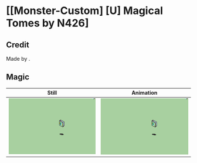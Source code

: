 # [\[Monster-Custom\] \[U\] Magical Tomes by N426]

## Credit

Made by .
	
## Magic

| Still | Animation |
| :---: | :-------: |
| ![Magic still](./Magic_000.png) | ![Magic animation](./Magic.gif) |

